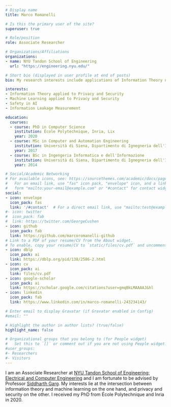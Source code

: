 ```yaml
---
# Display name
title: Marco Romanelli

# Is this the primary user of the site?
superuser: true

# Role/position
role: Associate Researcher

# Organizations/Affiliations
organizations:
- name: NYU Tandon School of Engineering
  url: "https://engineering.nyu.edu/"

# Short bio (displayed in user profile at end of posts)
bio: My research interests include applications of Information Theory notions to Privacy and Security, Safety in AI, Machine Learning and Information Leakage Measurement.

interests:
- Information Theory applied to Privacy and Security
- Machine Learning applied to Privacy and Security
- Safety in AI
- Information Leakage Measurement

education:
  courses:
  - course: PhD in Computer Science
    institution: École Polytechnique, Inria, Lix
    year: 2020
  - course: MSc in Computer and Automation Engineering
    institution: Università di Siena, Dipartimento di Ignegneria dell'Informazione e Scienze Matematiche
    year: 2017
  - course: BSc in Ingengeria Informatica e dell'Informazione
    institution: Università di Siena, Dipartimento di Ignegneria dell'Informazione e Scienze Matematiche
    year: 2014

# Social/Academic Networking
# For available icons, see: https://sourcethemes.com/academic/docs/page-builder/#icons
#   For an email link, use "fas" icon pack, "envelope" icon, and a link in the
#   form "mailto:your-email@example.com" or "#contact" for contact widget.
social:
- icon: envelope
  icon_pack: fas
  link: '/#contact'  # For a direct email link, use "mailto:test@example.org".
#- icon: twitter
#  icon_pack: fab
#  link: https://twitter.com/GeorgeCushen
- icon: github
  icon_pack: fab
  link: https://github.com/marcoromanelli-github
# Link to a PDF of your resume/CV from the About widget.
# To enable, copy your resume/CV to `static/files/cv.pdf` and uncomment the lines below.
- icon: dblp
  icon_pack: ai
  link: https://dblp.org/pid/138/2586-2.html
- icon: cv
  icon_pack: ai
  link: files/cv.pdf
- icon: google-scholar
  icon_pack: ai
  link: https://scholar.google.com/citations?user=gmqBkLMAAAAJ&hl
- icon: linkedin
  icon_pack: fab
  link: https://www.linkedin.com/in/marco-romanelli-243234143/

# Enter email to display Gravatar (if Gravatar enabled in Config)
#email: ""

# Highlight the author in author lists? (true/false)
highlight_name: false

# Organizational groups that you belong to (for People widget)
#   Set this to `[]` or comment out if you are not using People widget.
#user_groups:
#- Researchers
#- Visitors
---
```


I am an Associate Researcher at [NYU Tandon School of Engineering: Electrical and Computer Engineering](https://engineering.nyu.edu/academics/departments/electrical-and-computer-engineering) and I am fortunate to be advised by Professor [Siddharth Garg](https://wp.nyu.edu/ensure_group/pi/). My interests lie at the intersection between information theory and machine learning on the one hand, and privacy and security on the other. I received my PhD from École Polytechnique and Inria in 2020.
